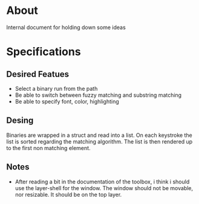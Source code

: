 # About
Internal document for holding down some ideas

# Specifications

## Desired Featues

- Select a binary run from the path
- Be able to switch between fuzzy matching and substring matching
- Be able to specify font, color, highlighting



## Desing

Binaries are wrapped in a struct and read into a list. On each keystroke the list is sorted regarding the matching algorithm. The list is then rendered up to the first non matching element.



## Notes
- After reading a bit in the documentation of the toolbox, i think i should use the layer-shell for the window. The window should not be movable, nor resizable. It should be on the top layer.
